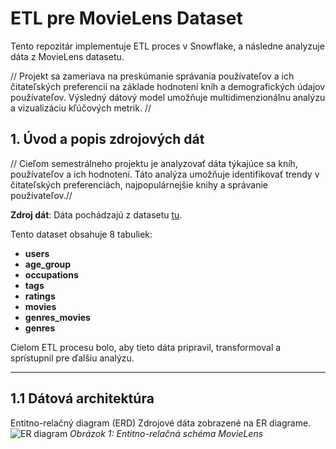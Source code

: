 # ETL pre MovieLens Dataset
Tento repozitár implementuje ETL proces v Snowflake, a následne analyzuje dáta z MovieLens datasetu.

// Projekt sa zameriava na preskúmanie správania používateľov a ich čitateľských preferencií na základe hodnotení kníh a demografických údajov používateľov. Výsledný dátový model umožňuje multidimenzionálnu analýzu a vizualizáciu kľúčových metrik. //

## 1. Úvod a popis zdrojových dát
// Cieľom semestrálneho projektu je analyzovať dáta týkajúce sa kníh, používateľov a ich hodnotení. Táto analýza umožňuje identifikovať trendy v čitateľských preferenciách, najpopulárnejšie knihy a správanie používateľov.//

__Zdroj dát__: Dáta pochádzajú z datasetu [tu](https://grouplens.org/datasets/movielens/). 

Tento dataset obsahuje 8 tabuliek:

- __users__
- __age_group__
- __occupations__
- __tags__
- __ratings__
- __movies__
- __genres_movies__
- __genres__

Cielom ETL procesu bolo, aby tieto dáta pripravil, transformoval a sprístupnil pre ďalšiu analýzu.
___
## 1.1 Dátová architektúra
Entitno-relačný diagram (ERD)
Zdrojové dáta zobrazené na ER diagrame.
![ER diagram](https://example.com/obrazek.jpg)
_Obrázok 1: Entitno-relačná schéma MovieLens_
